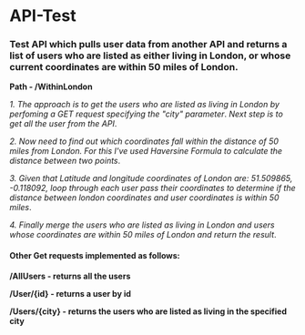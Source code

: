 # API-Test

### Test API which pulls user data from another API and returns a list of users who are listed as either living in London, or whose current coordinates are within 50 miles of London.

**Path - /WithinLondon**

*1. The approach is to get the users who are listed as living in London by perfoming a GET request specifying the "city" parameter*.
*Next step is to get all the user from the API*.

*2. Now need to find out which coordinates fall within the distance of 50 miles from London. For this I've used Haversine Formula to calculate the distance between two points*. 

*3. Given that Latitude and longitude coordinates of London are: 51.509865, -0.118092, loop through each user pass their coordinates to determine if the distance between london coordinates and user coordinates is within 50 miles*.

*4. Finally merge the users who are listed as living in London and users whose coordinates are within 50 miles of London and return the result*.

#### Other Get requests implemented as follows:

  **/AllUsers - returns all the users**
  
  **/User/{id} - returns a user by id**
  
  **/Users/{city} - returns the users who are listed as living in the specified city**
